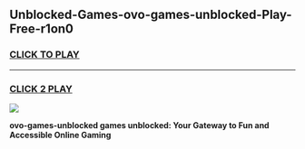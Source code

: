 
## Unblocked-Games-ovo-games-unblocked-Play-Free-r1on0
<h3>
<a href="https://premium76.site?title=ovo-games-unblocked&ref=24M">CLICK TO PLAY</a></h3>
<hr>

<h3>
<a href="https://premium76.site?title=ovo-games-unblocked&ref=24M">CLICK 2 PLAY</a>
  
</h3>

<a href="https://premium76.site?title=ovo-games-unblocked&ref=24M"><img src="https://clearcache.store/games.png"></a>


**ovo-games-unblocked games unblocked: Your Gateway to Fun and Accessible Online Gaming**
